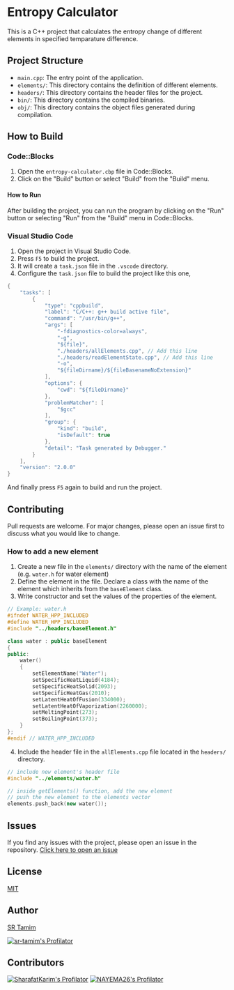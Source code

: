 # Entropy Calculator

This is a C++ project that calculates the entropy change of different elements in specified temparature difference.

## Project Structure

- `main.cpp`: The entry point of the application.
- `elements/`: This directory contains the definition of different elements.
- `headers/`: This directory contains the header files for the project.
- `bin/`: This directory contains the compiled binaries.
- `obj/`: This directory contains the object files generated during compilation.

## How to Build

### Code::Blocks

1. Open the `entropy-calculator.cbp` file in Code::Blocks.
2. Click on the "Build" button or select "Build" from the "Build" menu.

#### How to Run

After building the project, you can run the program by clicking on the "Run" button or selecting "Run" from the "Build" menu in Code::Blocks.

### Visual Studio Code

1. Open the project in Visual Studio Code.
2. Press `F5` to build the project.
3. It will create a `task.json` file in the `.vscode` directory.
4. Configure the `task.json` file to build the project like this one,

```cpp
{
    "tasks": [
        {
            "type": "cppbuild",
            "label": "C/C++: g++ build active file",
            "command": "/usr/bin/g++",
            "args": [
                "-fdiagnostics-color=always",
                "-g",
                "${file}",
                "./headers/allElements.cpp", // Add this line
                "./headers/readElementState.cpp", // Add this line
                "-o",
                "${fileDirname}/${fileBasenameNoExtension}"
            ],
            "options": {
                "cwd": "${fileDirname}"
            },
            "problemMatcher": [
                "$gcc"
            ],
            "group": {
                "kind": "build",
                "isDefault": true
            },
            "detail": "Task generated by Debugger."
        }
    ],
    "version": "2.0.0"
}
```

And finally press `F5` again to build and run the project.

## Contributing

Pull requests are welcome. For major changes, please open an issue first to discuss what you would like to change.

### How to add a new element

1. Create a new file in the `elements/` directory with the name of the element (e.g. `water.h` for water element)
2. Define the element in the file. Declare a class with the name of the element which inherits from the `baseElement` class.
3. Write constructor and set the values of the properties of the element.

```cpp
// Example: water.h
#ifndef WATER_HPP_INCLUDED
#define WATER_HPP_INCLUDED
#include "../headers/baseElement.h"

class water : public baseElement
{
public:
    water()
    {
        setElementName("Water");
        setSpecificHeatLiquid(4184);
        setSpecificHeatSolid(2093);
        setSpecificHeatGas(2010);
        setLatentHeatOfFusion(334000);
        setLatentHeatOfVaporization(2260000);
        setMeltingPoint(273);
        setBoilingPoint(373);
    }
};
#endif // WATER_HPP_INCLUDED
```

4. Include the header file in the `allElements.cpp` file located in the `headers/` directory.

```cpp
// include new element's header file
#include "../elements/water.h"

// inside getElements() function, add the new element
// push the new element to the elements vector
elements.push_back(new water());
```

## Issues

If you find any issues with the project, please open an issue in the repository. [Click here to open an issue](https://github.com/sr-tamim/entropy-calculator/issues)

## License

[MIT](https://choosealicense.com/licenses/mit/)

## Author

[SR Tamim](https://sr-tamim.vercel.app)

[![sr-tamim's Profilator](https://profilator.deno.dev/sr-tamim?v=1.0.0.alpha.4)](https://github.com/sr-tamim)

## Contributors

[![SharafatKarim's Profilator](https://profilator.deno.dev/SharafatKarim?v=1.0.0.alpha.4)](https://github.com/SharafatKarim)
[![NAYEMA26's Profilator](https://profilator.deno.dev/NAYEMA26?v=1.0.0.alpha.4)](https://github.com/NAYEMA26)
